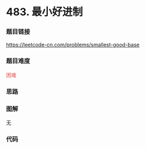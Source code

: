 # 483. 最小好进制

### 题目链接

https://leetcode-cn.com/problems/smallest-good-base

### 题目难度

<font color=#D9534F>困难</font>

### 思路



### 图解

无

### 代码

```python
```